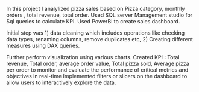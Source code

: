 In this project I analylized pizza sales based on Pizza category, monthly orders , total revenue, total order.
Used SQL server Management studio for Sql queries to calculate KPI.
Used PowerBi to create sales dashboard.

Initial step was 1) data cleaning  which includes operations like checking data types, renaming columns, remove duplicates etc,
2) Creating different measures using DAX queries.

Further perform visualization using various charts. 
Created KPI : Total revenue, Total order, average order value, Total pizza sold, Average pizza per order 
to monitor and evaluate the performance of critical metrics and objectives in real-time
Implemented filters or slicers on the dashboard to allow users to interactively explore the data.



